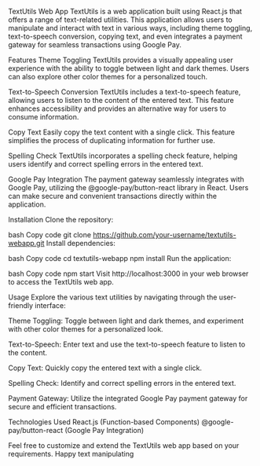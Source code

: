 


TextUtils Web App
TextUtils is a web application built using React.js that offers a range of text-related utilities. This application allows users to manipulate and interact with text in various ways, including theme toggling, text-to-speech conversion, copying text, and even integrates a payment gateway for seamless transactions using Google Pay.

Features
Theme Toggling
TextUtils provides a visually appealing user experience with the ability to toggle between light and dark themes. Users can also explore other color themes for a personalized touch.

Text-to-Speech Conversion
TextUtils includes a text-to-speech feature, allowing users to listen to the content of the entered text. This feature enhances accessibility and provides an alternative way for users to consume information.

Copy Text
Easily copy the text content with a single click. This feature simplifies the process of duplicating information for further use.

Spelling Check
TextUtils incorporates a spelling check feature, helping users identify and correct spelling errors in the entered text.

Google Pay Integration
The payment gateway seamlessly integrates with Google Pay, utilizing the @google-pay/button-react library in React. Users can make secure and convenient transactions directly within the application.

Installation
Clone the repository:

bash
Copy code
git clone https://github.com/your-username/textutils-webapp.git
Install dependencies:

bash
Copy code
cd textutils-webapp
npm install
Run the application:

bash
Copy code
npm start
Visit http://localhost:3000 in your web browser to access the TextUtils web app.

Usage
Explore the various text utilities by navigating through the user-friendly interface:

Theme Toggling: Toggle between light and dark themes, and experiment with other color themes for a personalized look.

Text-to-Speech: Enter text and use the text-to-speech feature to listen to the content.

Copy Text: Quickly copy the entered text with a single click.

Spelling Check: Identify and correct spelling errors in the entered text.

Payment Gateway: Utilize the integrated Google Pay payment gateway for secure and efficient transactions.

Technologies Used
React.js (Function-based Components)
@google-pay/button-react (Google Pay Integration)

Feel free to customize and extend the TextUtils web app based on your requirements. Happy text manipulating
